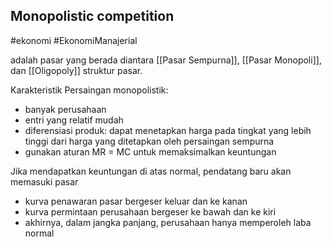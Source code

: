 ## Monopolistic competition
#ekonomi #EkonomiManajerial 

adalah pasar yang berada diantara [[Pasar Sempurna]], [[Pasar Monopoli]], dan [[Oligopoly]] struktur pasar.

Karakteristik Persaingan monopolistik: 
* banyak perusahaan
* entri yang relatif mudah
* diferensiasi produk: dapat menetapkan harga pada tingkat yang lebih tinggi dari harga yang ditetapkan oleh persaingan sempurna
* gunakan aturan MR = MC untuk memaksimalkan keuntungan





Jika mendapatkan keuntungan di atas normal, pendatang baru akan memasuki pasar
* kurva penawaran pasar bergeser keluar dan ke kanan
* kurva permintaan perusahaan bergeser ke bawah dan ke kiri
* akhirnya, dalam jangka panjang, perusahaan hanya memperoleh laba normal